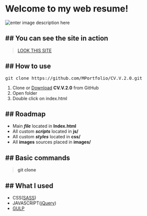 # Welcome to my web resume!
![enter image description here](https://i.imgur.com/Xin8SlF.png)
## ## You can see the site in action
><a  href="https://mportfolio.github.io/CV.V.2.0/">LOOK THIS SITE</a>
## ## How to use

<pre>git clone https://github.com/MPortfolio/CV.V.2.0.git</pre>

1) Clone or <a  href="https://github.com/MPortfolio/CV.V.2.0/archive/main.zip">Download</a> **CV.V.2.0** from GitHub
2) Open folder
3) Double click on index.html
## ## Roadmap
- Main **_file_** located in **Index.html**
- All custom **_scripts_** located in **js/**
- All custom **_styles_** located in **css/**
- All **images** sources placed in **images/**
## ## Basic commands
> **git clone**
## ## What I used
- CSS(<a  href="https://sass-lang.com/documentation/syntax">SASS</a>)
- JAVASCRIPT(<a  href="https://jquery.com/">jQuery</a>)
- <a href="https://gulpjs.com/">GULP</a>



